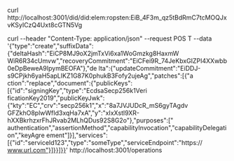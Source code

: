 curl http://localhost:3001/did/did:elem:ropsten:EiB_4F3m_qz5tBdRmC7tcMOQJxvKSyICzQ4Uxt8cGTN5Vg

curl --header "Content-Type: application/json" --request POS
T --data '{"type":"create","suffixData":{"deltaHash":"EiCP8MJ9oX2jmTxVi6xa1WoGmzkg8HaxmW
WiR6R34cUmvw","recoveryCommitment":"EiCFei9R_74JeKbxGIZPI4XXwbb0eDpBeweA9IpymBEOFA"},"de
lta":{"updateCommitment":"EiDDJ-s9CPjkh6yaH5apLIKZ1G87K0phukB3Fofy2ujeAg","patches":[{"a
ction":"replace","document":{"publicKeys":[{"id":"signingKey","type":"EcdsaSecp256k1Veri
ficationKey2019","publicKeyJwk":{"kty":"EC","crv":"secp256k1","x":"8a7JVJUDcR_mS6gyTAgdv
GFZkhO8plwWfId3xqHa7xA","y":"xIxXstl9XR-hXXBkrhzxrFhJRvab2MLhQDus92S8G2o"},"purposes":["
authentication","assertionMethod","capabilityInvocation","capabilityDelegation","keyAgre
ement"]}],"services":[{"id":"serviceId123","type":"someType","serviceEndpoint":"https://
www.url.com"}]}}]}}' http://localhost:3001/operations